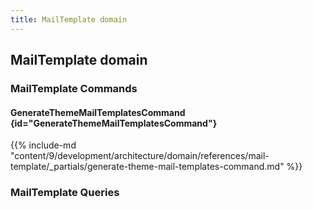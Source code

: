 ```yaml
---
title: MailTemplate domain
---
```


## MailTemplate domain

### MailTemplate Commands

#### GenerateThemeMailTemplatesCommand {id="GenerateThemeMailTemplatesCommand"}

{{%  include-md "content/9/development/architecture/domain/references/mail-template/_partials/generate-theme-mail-templates-command.md" %}}

### MailTemplate Queries

